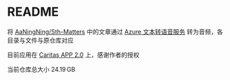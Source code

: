 # README

将 [AaNingNing/Sth-Matters](https://github.com/AaNingNing/Sth-Matters/) 中的文章通过 [Azure 文本转语音服务](https://azure.microsoft.com/zh-cn/services/cognitive-services/text-to-speech/#features) 转为音频，各目录与文件与原仓库对应

目前应用在 [Caritas APP 2.0](https://zhuanlan.zhihu.com/p/556201282) 上，感谢作者的授权

当前仓库总大小 24.19 GB